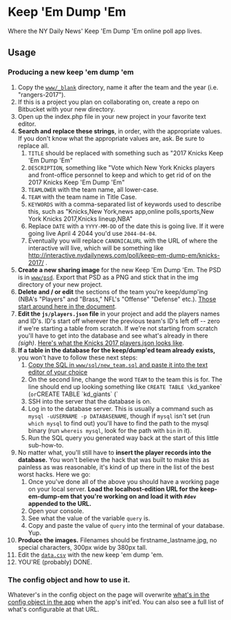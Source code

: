 # Keep 'Em Dump 'Em
Where the NY Daily News' Keep 'Em Dump 'Em online poll app lives.

## Usage

### Producing a new keep 'em dump 'em

1. Copy the [`www/_blank`](/www/_blank) directory, name it after the team and the year (i.e. "rangers-2017").
2. If this is a project you plan on collaborating on, create a repo on Bitbucket with your new directory.
3. Open up the index.php file in your new project in your favorite text editor.
4. **Search and replace these strings**, in order, with the appropriate values. If you don't know what the appropriate values are, ask. Be sure to replace all.
    1. `TITLE` should be replaced with something such as "2017 Knicks Keep 'Em Dump 'Em"
    2. `DESCRIPTION`, something like "Vote which New York Knicks players and front-office personnel to keep and which to get rid of on the 2017 Knicks Keep 'Em Dump 'Em"
    3. `TEAMLOWER` with the team name, all lower-case.
    4. `TEAM` with the team name in Title Case.
    5. `KEYWORDS` with a comma-separated list of keywords used to describe this, such as "Knicks,New York,news app,online polls,sports,New York Knicks 2017,Knicks lineup,NBA"
    6. Replace `DATE` with a `YYYY-MM-DD` of the date this is going live. If it were going live April 4 2044 you'd use `2044-04-04`.
    7. Eventually you will replace `CANONICALURL` with the URL of where the interactive will live, which will be something like http://interactive.nydailynews.com/poll/keep-em-dump-em/knicks-2017/ .
5. **Create a new sharing image** for the new Keep 'Em Dump 'Em. The PSD is in [`www/psd`](/www/psd). Export that PSD as a PNG and stick that in the img directory of your new project.
6. **Delete and / or edit** the sections of the team you're keep/dump'ing (NBA's "Players" and "Brass," NFL's "Offense" "Defense" etc.). [Those start around here in the document](/www/_blank/index.php#L267).
7. **Edit the `js/players.json` file** in your project and add the players names and ID's. ID's start off wherever the previous team's ID's left off -- zero if we're starting a table from scratch. If we're not starting from scratch you'll have to get into the database and see what's already in there _(sigh)_. [Here's what the Knicks 2017 players.json looks like](http://interactive.nydailynews.com/poll/keep-em-dump-em/knicks-2017/js/players.json).
8. **If a table in the database for the keep/dump'ed team already exists,** you won't have to follow these next steps:
    1. [Copy the SQL in `www/sql/new_team.sql` and paste it into the text editor of your choice](/www/sql/new_team.sql)
    2. On the second line, change the word `TEAM` to the team this is for. The line should end up looking something like `CREATE TABLE \`kd_yankee\` (` or `CREATE TABLE \`kd_giants\` (`
    3. SSH into the server that the database is on.
    4. Log in to the database server. This is usually a command such as `mysql -uUSERNAME -p DATABASENAME`, though if `mysql` isn't set (run `which mysql` to find out) you'll have to find the path to the mysql binary (run `whereis mysql`, look for the path with `bin` in it).
    5. Run the SQL query you generated way back at the start of this little sub-how-to.
9. No matter what, you'll still have to **insert the player records into the database.** You won't believe the hack that was built to make this as painless as was reasonable, it's kind of up there in the list of the best worst hacks. Here we go:
    1. Once you've done all of the above you should have a working page on your local server. **Load the localhost-edition URL for the keep-em-dump-em that you're working on and load it with `#dev` appended to the URL.**
    2. Open your console.
    3. See what the value of the variable `query` is.
    4. Copy and paste the value of `query` into the terminal of your database. Yup.
10. **Produce the images.** Filenames should be firstname_lastname.jpg, no special characters, 300px wide by 380px tall.
11. Edit the [`data.csv`](/www/data.csv) with the new keep 'em dump 'em.
12. YOU'RE (probably) DONE.


### The config object and how to use it.

Whatever's in the config object on the page will overwrite [what's in the config object in the app](/www/js/app-keepem.js#L2) when the app's init'ed. You can also see a full list of what's configurable at that URL.
